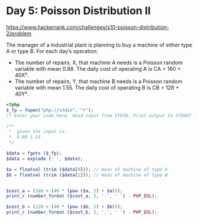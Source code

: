 # Day 5: Poisson Distribution II

https://www.hackerrank.com/challenges/s10-poisson-distribution-2/problem

The manager of a industrial plant is planning to buy a machine of either type A or type B. For each day’s operation:

* The number of repairs, X, that machine A needs is a Poisson random variable with mean 0.88. The daily cost of operating 
    A is CA = 160 + 40X².
* The number of repairs, Y, that machine B needs is a Poisson random variable with mean 1.55. The daily cost of operating 
    B is CB = 128 + 40Y².

```php
<?php
$_fp = fopen("php://stdin", "r");
/* Enter your code here. Read input from STDIN. Print output to STDOUT */

/**
 *  given the input is:
 *  0.88 1.55
 */

$data = fgets ($_fp);
$data = explode (' ', $data);

$a = floatval (trim ($data[0])); // mean of machine of type A
$b = floatval (trim ($data[1])); // mean of machine of type B


$cost_a = (160 + (40 * (pow ($a, 2) + $a)));
print_r (number_format ($cost_a, 3, '.', ' ') . PHP_EOL);

$cost_b = (128 + (40 * (pow ($b, 2) + $b)));
print_r (number_format ($cost_b, 3, '.', ' ') . PHP_EOL);
```